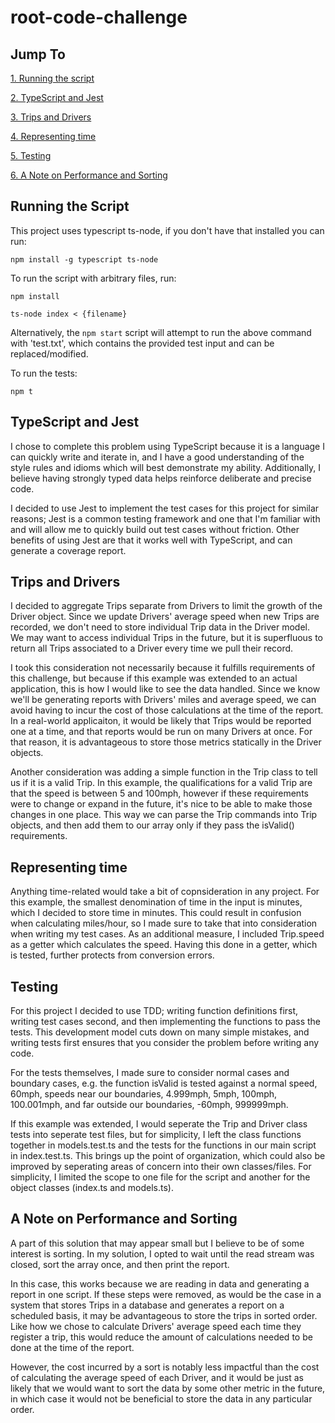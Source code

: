 # root-code-challenge

## Jump To

[1. Running the script](#running-the-script)

[2. TypeScript and Jest](#typescript-and-jest)

[3. Trips and Drivers](#trips-and-drivers)

[4. Representing time](#representing-time)

[5. Testing](#testing)

[6. A Note on Performance and Sorting](#a-note-on-performance-and-sorting)

## Running the Script

This project uses typescript ts-node, if you don't have that installed you can run:

`npm install -g typescript ts-node`

To run the script with arbitrary files, run:

`npm install`

`ts-node index < {filename}`

Alternatively, the `npm start` script will attempt to run the above command with 'test.txt', which contains the provided test input and can be replaced/modified.

To run the tests:

`npm t`

## TypeScript and Jest

I chose to complete this problem using TypeScript because it is a language I can quickly write and iterate in, and I have a good understanding of the style rules and idioms which will best demonstrate my ability. Additionally, I believe having strongly typed data helps reinforce deliberate and precise code.

I decided to use Jest to implement the test cases for this project for similar reasons; Jest is a common testing framework and one that I'm familiar with and will allow me to quickly build out test cases without friction. Other benefits of using Jest are that it works well with TypeScript, and can generate a coverage report.

## Trips and Drivers

I decided to aggregate Trips separate from Drivers to limit the growth of the Driver object. Since we update Drivers' average speed when new Trips are recorded, we don't need to store individual Trip data in the Driver model. We may want to access individual Trips in the future, but it is superfluous to return all Trips associated to a Driver every time we pull their record.

I took this consideration not necessarily because it fulfills requirements of this challenge, but because if this example was extended to an actual application, this is how I would like to see the data handled. Since we know we'll be generating reports with Drivers' miles and average speed, we can avoid having to incur the cost of those calculations at the time of the report. In a real-world applicaiton, it would be likely that Trips would be reported one at a time, and that reports would be run on many Drivers at once. For that reason, it is advantageous to store those metrics statically in the Driver objects.

Another consideration was adding a simple function in the Trip class to tell us if it is a valid Trip. In this example, the qualifications for a valid Trip are that the speed is between 5 and 100mph, however if these requirements were to change or expand in the future, it's nice to be able to make those changes in one place. This way we can parse the Trip commands into Trip objects, and then add them to our array only if they pass the isValid() requirements.

## Representing time

Anything time-related would take a bit of copnsideration in any project. For this example, the smallest denomination of time in the input is minutes, which I decided to store time in minutes. This could result in confusion when calculating miles/hour, so I made sure to take that into consideration when writing my test cases. As an additional measure, I included Trip.speed as a getter which calculates the speed. Having this done in a getter, which is tested, further protects from conversion errors.

## Testing

For this project I decided to use TDD; writing function definitions first, writing test cases second, and then implementing the functions to pass the tests. This development model cuts down on many simple mistakes, and writing tests first ensures that you consider the problem before writing any code.

For the tests themselves, I made sure to consider normal cases and boundary cases, e.g. the function isValid is tested against a normal speed, 60mph, speeds near our boundaries, 4.999mph, 5mph, 100mph, 100.001mph, and far outside our boundaries, -60mph, 999999mph.

If this example was extended, I would seperate the Trip and Driver class tests into seperate test files, but for simplicity, I left the class functions together in models.test.ts and the tests for the functions in our main script in index.test.ts. This brings up the point of organization, which could also be improved by seperating areas of concern into their own classes/files. For simplicity, I limited the scope to one file for the script and another for the object classes (index.ts and models.ts).

## A Note on Performance and Sorting

A part of this solution that may appear small but I believe to be of some interest is sorting. In my solution, I opted to wait until the read stream was closed, sort the array once, and then print the report.

In this case, this works because we are reading in data and generating a report in one script. If these steps were removed, as would be the case in a system that stores Trips in a database and generates a report on a scheduled basis, it may be advantageous to store the trips in sorted order. Like how we chose to calculate Drivers' average speed each time they register a trip, this would reduce the amount of calculations needed to be done at the time of the report.

However, the cost incurred by a sort is notably less impactful than the cost of calculating the average speed of each Driver, and it would be just as likely that we would want to sort the data by some other metric in the future, in which case it would not be beneficial to store the data in any particular order.
